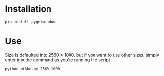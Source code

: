 # Installation
```
pip install pygetwindow
```

# Use
Size is defaulted into 2560 * 1000, but if you want to use other sizes,
simply enter into the command as you're running the script
```
python nikke.py 2560 1000
```
